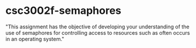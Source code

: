 # csc3002f-semaphores
"This assignment has the objective of developing your understanding of the use of semaphores for controlling access to resources such as often occurs in an operating system."
